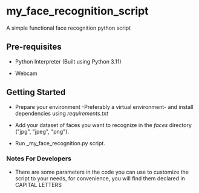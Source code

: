 # my_face_recognition_script

A simple functional face recognition python script

## Pre-requisites

- Python Interpreter (Built using Python 3.11)

- Webcam

## Getting Started

- Prepare your environment -Preferably a virtual environment- and install dependencies using _requirements.txt_

- Add your dataset of faces you want to recognize in the _faces_ directory ("jpg", "jpeg", "png").

- Run _my_face_recognition.py script.

### Notes For Developers

- There are some parameters in the code you can use to customize the script to your needs, for convenience, you will find them declared in CAPITAL LETTERS
